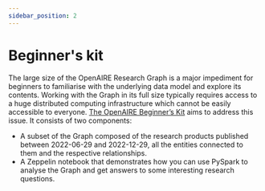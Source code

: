 ```yaml
---
sidebar_position: 2
---
```


# Beginner's kit

The large size of the OpenAIRE Research Graph is a major impediment for beginners to familiarise with the underlying data model and explore its contents. 
Working with the Graph in its full size typically requires access to a huge distributed computing infrastructure which cannot be easily accessible to everyone.
[The OpenAIRE Beginner’s Kit]( https://doi.org/10.5281/zenodo.7490192) aims to address this issue. It consists of two components:

* A subset of the Graph composed of the research products published between 2022-06-29 and 2022-12-29, all the entities connected to them and the respective relationships.
* A Zeppelin notebook that demonstrates how you can use PySpark to analyse the Graph and get answers to some interesting research questions. 